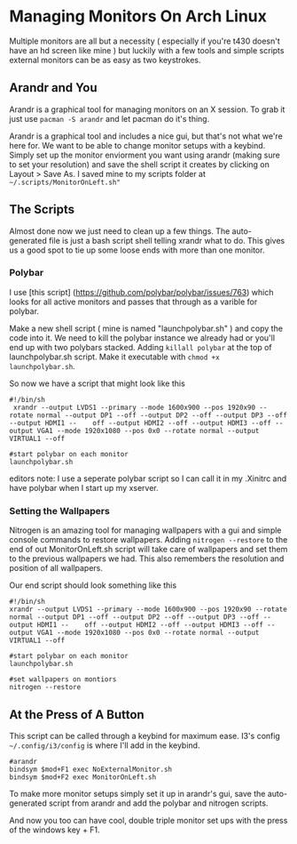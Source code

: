 # Managing Monitors On Arch Linux

Multiple monitors are all but a necessity ( especially if you're t430 doesn't
have an hd screen like mine ) but luckily with a few tools and simple scripts
external monitors can be as easy as two keystrokes. 

## Arandr and You 

Arandr is a graphical tool for managing monitors on an X session. To grab it
just use ```pacman -S arandr``` and let pacman do it's thing.

Arandr is a graphical tool and includes a nice gui, but that's not what we're
here for. We want to be able to change monitor setups with a keybind. Simply set
up the monitor enviorment you want using arandr (making sure to set your
resolution) and save the shell script it creates by clicking on Layout > Save
As. I saved mine to my scripts folder at ``` ~/.scripts/MonitorOnLeft.sh"```

## The Scripts

Almost done now we just need to clean up a few things. The auto-generated file
is just a bash script shell telling xrandr what to do. This gives us a good spot
to tie up some loose ends with more than one monitor. 

### Polybar

I use [this script] (https://github.com/polybar/polybar/issues/763) which looks
for all active monitors and passes that through as a varible for polybar. 

Make a new shell script ( mine is named "launchpolybar.sh" ) and copy the code
into it. We need to kill the polybar instance we already had or you'll end up
with two polybars stacked. Adding ```killall polybar``` at the top of
launchpolybar.sh script. Make it executable with ```chmod +x launchpolybar.sh```.  

So now we have a script that might look like this 
```
#!/bin/sh
 xrandr --output LVDS1 --primary --mode 1600x900 --pos 1920x90 --rotate normal --output DP1 --off --output DP2 --off --output DP3 --off --output HDMI1 --    off --output HDMI2 --off --output HDMI3 --off --output VGA1 --mode 1920x1080 --pos 0x0 --rotate normal --output VIRTUAL1 --off 

#start polybar on each monitor
launchpolybar.sh
```
editors note: I use a seperate polybar script so I can call it in my .Xinitrc
and have polybar when I start up my xserver.

### Setting the Wallpapers
Nitrogen is an amazing tool for managing wallpapers with a gui and simple
console commands to restore wallpapers. Adding ```nitrogen --restore``` to the
end of out MonitorOnLeft.sh script will take care of wallpapers and set them to
the previous wallpapers we had. This also remembers the resolution and position
of all wallpapers.

Our end script should look something like this 
```
#!/bin/sh
xrandr --output LVDS1 --primary --mode 1600x900 --pos 1920x90 --rotate normal --output DP1 --off --output DP2 --off --output DP3 --off --output HDMI1 --    off --output HDMI2 --off --output HDMI3 --off --output VGA1 --mode 1920x1080 --pos 0x0 --rotate normal --output VIRTUAL1 --off

#start polybar on each monitor
launchpolybar.sh
 
#set wallpapers on montiors
nitrogen --restore
```

## At the Press of A Button
This script can be called through a keybind for maximum ease. I3's config
```~/.config/i3/config``` is where I'll add in the keybind. 
```
#arandr
bindsym $mod+F1 exec NoExternalMonitor.sh
bindsym $mod+F2 exec MonitorOnLeft.sh
```
To make more monitor setups simply set it up in arandr's gui, save the
auto-generated script from arandr and add the polybar and nitrogen scripts. 

And now you too can have cool, double triple monitor set ups with the press
of the windows key + F1. 
